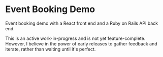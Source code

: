 # Event Booking Demo

Event booking demo with a React front end and a Ruby on Rails API back end.

This is an active work-in-progress and is not yet feature-complete. However, I believe in the power of early releases to gather feedback and iterate, rather than waiting until it's perfect.